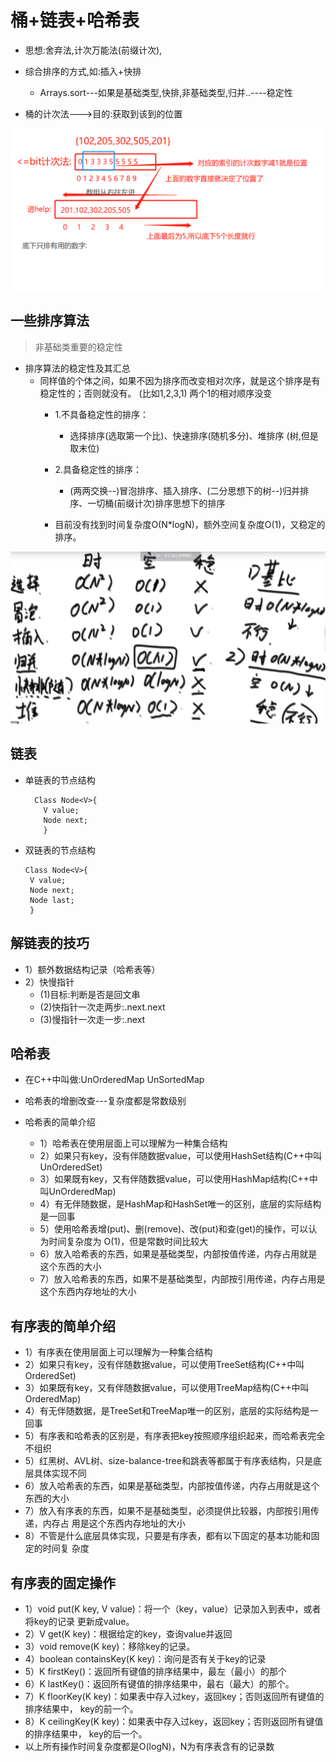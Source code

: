 # 桶+链表+哈希表

- 思想:舍弃法,计次万能法(前缀计次),
- 综合排序的方式,如:插入+快排
  - Arrays.sort---如果是基础类型,快排,非基础类型,归并..----稳定性

- 桶的计次法--->目的:获取到该到的位置

![img_6.png](img_6.png)

## 一些排序算法
> 非基础类重要的稳定性
- 排序算法的稳定性及其汇总 
  - 同样值的个体之间，如果不因为排序而改变相对次序，就是这个排序是有稳定性的；否则就没有。 (比如1,2,3,1) 两个1的相对顺序没变
    - 1.不具备稳定性的排序： 
      - 选择排序(选取第一个比)、快速排序(随机多分)、堆排序 (树,但是取末位)
    - 2.具备稳定性的排序：
      - (两两交换--)冒泡排序、插入排序、(二分思想下的树--)归并排序、一切桶(前缀计次)排序思想下的排序 
        
    - 目前没有找到时间复杂度O(N*logN)，额外空间复杂度O(1)，又稳定的排序。
  
![img_7.png](img_7.png)







## 链表
- 单链表的节点结构
  ```
    Class Node<V>{
      V value;
      Node next;  
      }
  ```
  
- 双链表的节点结构
  ```
  Class Node<V>{
   V value;
   Node next;
   Node last;
   }
  
  ```

## 解链表的技巧
- 1）额外数据结构记录（哈希表等）
- 2）快慢指针
  - (1)目标:判断是否是回文串
  - (2)快指针一次走两步:.next.next
  - (3)慢指针一次走一步:.next







## 哈希表
- 在C++中叫做:UnOrderedMap  UnSortedMap
- 哈希表的增删改查---复杂度都是常数级别

- 哈希表的简单介绍
  - 1）哈希表在使用层面上可以理解为一种集合结构
  - 2）如果只有key，没有伴随数据value，可以使用HashSet结构(C++中叫UnOrderedSet)
  - 3）如果既有key，又有伴随数据value，可以使用HashMap结构(C++中叫UnOrderedMap)
  - 4）有无伴随数据，是HashMap和HashSet唯一的区别，底层的实际结构是一回事
  - 5）使用哈希表增(put)、删(remove)、改(put)和查(get)的操作，可以认为时间复杂度为 O(1)，但是常数时间比较大
  - 6）放入哈希表的东西，如果是基础类型，内部按值传递，内存占用就是这个东西的大小
  - 7）放入哈希表的东西，如果不是基础类型，内部按引用传递，内存占用是这个东西内存地址的大小



## 有序表的简单介绍
- 1）有序表在使用层面上可以理解为一种集合结构
- 2）如果只有key，没有伴随数据value，可以使用TreeSet结构(C++中叫OrderedSet)
- 3）如果既有key，又有伴随数据value，可以使用TreeMap结构(C++中叫OrderedMap) 
- 4）有无伴随数据，是TreeSet和TreeMap唯一的区别，底层的实际结构是一回事 
- 5）有序表和哈希表的区别是，有序表把key按照顺序组织起来，而哈希表完全不组织
- 5）红黑树、AVL树、size-balance-tree和跳表等都属于有序表结构，只是底层具体实现不同
- 6）放入哈希表的东西，如果是基础类型，内部按值传递，内存占用就是这个东西的大小
- 7）放入有序表的东西，如果不是基础类型，必须提供比较器，内部按引用传递，内存占 用是这个东西内存地址的大小
- 8）不管是什么底层具体实现，只要是有序表，都有以下固定的基本功能和固定的时间复 杂度

## 有序表的固定操作
- 1）void put(K key, V value)：将一个（key，value）记录加入到表中，或者将key的记录 更新成value。
- 2）V get(K key)：根据给定的key，查询value并返回
- 3）void remove(K key)：移除key的记录。
- 4）boolean containsKey(K key)：询问是否有关于key的记录
- 5）K firstKey()：返回所有键值的排序结果中，最左（最小）的那个
- 6）K lastKey()：返回所有键值的排序结果中，最右（最大）的那个。
- 7）K floorKey(K key)：如果表中存入过key，返回key；否则返回所有键值的排序结果中， key的前一个。
- 8）K ceilingKey(K key)：如果表中存入过key，返回key；否则返回所有键值的排序结果中， key的后一个。
- 以上所有操作时间复杂度都是O(logN)，N为有序表含有的记录数









